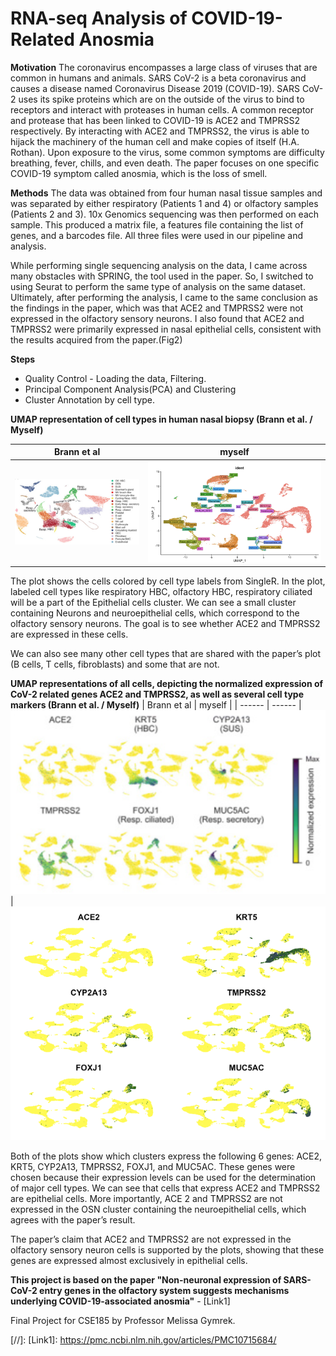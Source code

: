 
# RNA-seq Analysis of COVID-19-Related Anosmia

**Motivation**
The coronavirus encompasses a large class of viruses that are common in humans and animals. SARS CoV-2 is a beta coronavirus and causes a disease named Coronavirus Disease 2019 (COVID-19). SARS CoV-2 uses its spike proteins which are on the outside of the virus to bind to receptors and interact with proteases in human cells. A common receptor and protease that has been linked to COVID-19 is ACE2 and TMPRSS2 respectively. By interacting with ACE2 and TMPRSS2, the virus is able to hijack the machinery of the human cell and make copies of itself (H.A. Rothan). Upon exposure to the virus, some common symptoms are difficulty breathing, fever, chills, and even death. The paper focuses on one specific COVID-19 symptom called anosmia, which is the loss of smell.

**Methods**
The data was obtained from four human nasal tissue samples and was separated by either respiratory (Patients 1 and 4) or olfactory samples (Patients 2 and 3). 10x Genomics sequencing was then performed on each sample. This produced a matrix file, a features file containing the list of genes, and a barcodes file. All three files were used in our pipeline and analysis.

While performing single sequencing analysis on the data, I came across many obstacles with SPRING, the tool used in the paper. So, I switched to using Seurat to perform the same type of analysis on the same dataset. Ultimately, after performing the analysis, I came to the same conclusion as the findings in the paper, which was that ACE2 and TMPRSS2 were not expressed in the olfactory sensory neurons. I also found that ACE2 and TMPRSS2 were primarily expressed in nasal epithelial cells, consistent with the results acquired from the paper.(Fig2)

**Steps**
- Quality Control - Loading the data, Filtering.
- Principal Component Analysis(PCA) and Clustering
- Cluster Annotation by cell type.

**UMAP representation of cell types in human nasal biopsy (Brann et al. / Myself)**

| Brann et al | myself |
| ------ | ------ |
![](https://github.com/AmitElia/Projects/blob/main/Data%20Analysis/RNA-seq%20Analysis%20of%20COVID-19-Related%20Anosmia/plots/Screenshot%202024-12-17%20180916.png)  |  ![](https://github.com/AmitElia/Projects/blob/main/Data%20Analysis/RNA-seq%20Analysis%20of%20COVID-19-Related%20Anosmia/plots/Screenshot%202024-12-17%20182136.png)

The plot shows the cells colored by cell type labels from SingleR. In the plot, labeled cell types like respiratory HBC, olfactory HBC, respiratory ciliated will be a part of the Epithelial cells cluster. We can see a small cluster containing Neurons and neuroepithelial cells, which correspond to the olfactory sensory neurons. The goal is to see whether ACE2 and TMPRSS2 are expressed in these cells.

We can also see many other cell types that are shared with the paper’s plot (B cells, T cells, fibroblasts) and some that are not.


**UMAP representations of all cells, depicting the normalized expression of CoV-2 related genes ACE2 and TMPRSS2, as well as several cell type markers (Brann et al. / Myself)**
| Brann et al | myself |
| ------ | ------ |
![](https://github.com/AmitElia/Projects/blob/main/Data%20Analysis/RNA-seq%20Analysis%20of%20COVID-19-Related%20Anosmia/plots/Screenshot%202024-12-17%20180950.png)  |  ![](https://github.com/AmitElia/Projects/blob/main/Data%20Analysis/RNA-seq%20Analysis%20of%20COVID-19-Related%20Anosmia/plots/Screenshot%202024-12-17%20182149.png)

Both of the plots show which clusters express the following 6 genes: ACE2, KRT5, CYP2A13, TMPRSS2, FOXJ1, and MUC5AC. These genes were chosen because their expression levels can be used for the determination of major cell types. We can see that cells that express ACE2 and TMPRSS2 are epithelial cells. More importantly, ACE 2 and TMPRSS2 are not expressed in the OSN cluster containing the neuroepithelial cells, which agrees with the paper’s result.

The paper’s claim that ACE2 and TMPRSS2 are not expressed in the olfactory sensory neuron cells is supported by the plots, showing that these genes are expressed almost exclusively in epithelial cells.

**This project is based on the paper "Non-neuronal expression of SARS-CoV-2 entry genes in the olfactory system suggests mechanisms underlying COVID-19-associated anosmia"** - [Link1]

Final Project for CSE185 by Professor Melissa Gymrek.

[//]: 
   [Link1]: <https://pmc.ncbi.nlm.nih.gov/articles/PMC10715684/>
